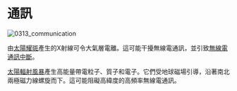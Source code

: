 # 通訊

![0313_communication](./static/0313_communication.png)

由<a href="#/zh/phenomena/solar-flare">太陽耀斑</a>產生的X射線可令大氣層電離。這可能干擾無線電通訊，並引致<a href="#/zh/phenomena/radio-blackouts">無線電通訊中斷</a>。

<a href="#/zh/phenomena/solar-radiation-storms">太陽輻射風暴</a>產生高能量帶電粒子、質子和電子。它們受地球磁場引導，沿著南北兩極磁力線螺旋而下。這可能阻礙高緯度的高頻率無線電通訊。
